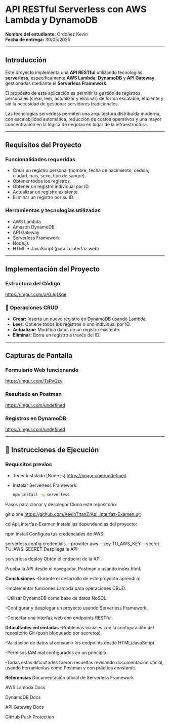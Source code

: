 # API RESTful Serverless con AWS Lambda y DynamoDB

**Nombre del estudiante:** Ordoñez Kevin  
**Fecha de entrega:** 30/05/2025

---

##  Introducción

Este proyecto implementa una **API RESTful** utilizando tecnologías **serverless**, específicamente **AWS Lambda**, **DynamoDB** y **API Gateway**, gestionadas mediante el **Serverless Framework**.

El propósito de esta aplicación es permitir la gestión de registros personales (crear, leer, actualizar y eliminar) de forma escalable, eficiente y sin la necesidad de gestionar servidores tradicionales.

Las tecnologías serverless permiten una arquitectura distribuida moderna, con escalabilidad automática, reducción de costos operativos y una mayor concentración en la lógica de negocio en lugar de la infraestructura.

---

## Requisitos del Proyecto

### Funcionalidades requeridas

- Crear un registro personal (nombre, fecha de nacimiento, cédula, ciudad, país, sexo, tipo de sangre).
- Obtener todos los registros.
- Obtener un registro individual por ID.
- Actualizar un registro existente.
- Eliminar un registro por su ID.

### Herramientas y tecnologías utilizadas

- AWS Lambda  
- Amazon DynamoDB  
- API Gateway  
- Serverless Framework  
- Node.js  
- HTML + JavaScript (para la interfaz web)

---

## Implementación del Proyecto

### Estructura del Código


https://imgur.com/a/GJgfXqe



### 🔄 Operaciones CRUD

- **Crear:** Inserta un nuevo registro en DynamoDB usando Lambda.
- **Leer:** Obtiene todos los registros o uno individual por ID.
- **Actualizar:** Modifica datos de un registro existente.
- **Eliminar:** Borra un registro a través del ID.

---

##  Capturas de Pantalla

### Formulario Web funcionando
https://imgur.com/TsPvQzy


### Resultado en Postman 
https://imgur.com/undefined



###  Registros en DynamoDB
https://imgur.com/undefined

---

## 🚀 Instrucciones de Ejecución

### Requisitos previos

- Tener instalado [Node.js]
https://imgur.com/undefined

- Instalar Serverless Framework:
  ```bash
  npm install -g serverless


Pasos para clonar y desplegar
Clona este repositorio:

git clone https://github.com/KevinTitanZ/Api_Interfaz-Examen.git

cd Api_Interfaz-Examen
Instala las dependencias del proyecto:

npm install
Configura tus credenciales de AWS:

serverless config credentials --provider aws --key TU_AWS_KEY --secret TU_AWS_SECRET
Despliega la API:

serverless deploy
Obtén el endpoint de la API.

Prueba la API desde el navegador, Postman o usando index.html.

**Conclusiones**
-Durante el desarrollo de este proyecto aprendí a:

-Implementar funciones Lambda para operaciones CRUD.

-Utilizar DynamoDB como base de datos NoSQL.

-Configurar y desplegar un proyecto usando Serverless Framework.

-Conectar una interfaz web con endpoints RESTful.

**Dificultades enfrentadas**
-Problemas iniciales con la configuración del repositorio Git (push bloqueado por secretos).

-Validación de datos al consumir los endpoints desde HTML/JavaScript.

-Permisos IAM mal configurados en un principio.

-Todas estas dificultades fueron resueltas revisando documentación oficial, usando herramientas como Postman y con práctica constante.


 **Referencias**
Documentación oficial de Serverless Framework

AWS Lambda Docs

DynamoDB Docs

API Gateway Docs

GitHub Push Protection